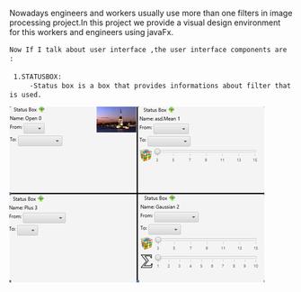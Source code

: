 Nowadays engineers and workers usually use more than one filters in image processing project.In this project we provide a visual design environment for this workers and engineers using javaFx.

    Now If I talk about user interface ,the user interface components are :
    
     1.STATUSBOX:
         -Status box is a box that provides informations about filter that is used.
            
![](images/statusbox.PNG)   
